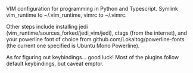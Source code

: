 VIM configuration for programming in Python and Typescript.
Symlink vim_runtime to ~/.vim_runtime, vimrc to ~/.vimrc.

Other steps include installing jedi (vim_runtime/sources_forked/jedi_vim/jedi), ctags (from the internet), and your powerline font of choice from github.com/Lokaltog/powerline-fonts (the current one specified is Ubuntu Mono Powerline).

As for figuring out keybindings... good luck! Most of the plugins follow default keybindings, but caveat emptor.

